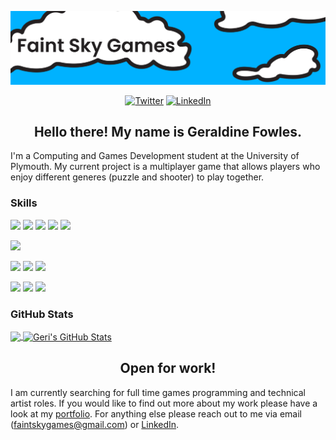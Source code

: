 [![Header](https://raw.githubusercontent.com/FaintSkyGames/FaintSkyGames/master/Media/GitHubBanner.png "Header")](https://faintskygames.wixsite.com/faintsky)

<p align="center">    
	<a href="https://twitter.com/FaintSkyGames"><img src="https://img.shields.io/badge/Twitter--_.svg?style=social&logo=twitter" alt="Twitter"></a>
	<a href="https://www.linkedin.com/in/geraldine-fowles-934b82185/"><img src="https://img.shields.io/badge/LinkedIn--_.svg?style=social&logo=linkedin" alt="LinkedIn"></a>
</p>

<h2 align="center">Hello there! My name is Geraldine Fowles.</h2>

I'm a Computing and Games Development student at the University of Plymouth. My current project is a multiplayer game that allows players who enjoy different generes (puzzle and shooter) to play together.

<h3 align="left">Skills</h3>

![](https://img.shields.io/static/v1?label=Code&message=C-Sharp&color=brightgreen)
![](https://img.shields.io/badge/Code-C++-brightgreen)
![](https://img.shields.io/badge/Code-OpenGL-brightgreen)
![](https://img.shields.io/badge/Code-Java-brightgreen)
![](https://img.shields.io/badge/Code-Xamarin-brightgreen)

![](https://img.shields.io/badge/Engine-Unity-orange)

![](https://img.shields.io/badge/Art-Photoshop-blueviolet)
![](https://img.shields.io/badge/Art-Illustrator-blueviolet)
![](https://img.shields.io/badge/Art-Blender-blueviolet)

![](https://img.shields.io/badge/Tools-GitHub-informational)
![](https://img.shields.io/badge/Tools-Trello-informational)
![](https://img.shields.io/badge/Tools-Microsoft_Planner-informational)

<h3 align="left">GitHub Stats</h3>

<a href="https://github.com/FaintSkyGames/FaintSkyGames">
  <img align="center" src="https://github-readme-stats.vercel.app/api/top-langs/?username=FaintSkyGames&langs_count=9&layout=compact&hide=asp,asp.net&title_color=ffffff&text_color=c9cacc&icon_color=2bbc8a&bg_color=1d1f21" />
</a>

<a href="https://github.com/FaintSkyGames/FaintSkyGames">
  <img align="center" src="https://github-readme-stats.vercel.app/api?username=FaintSkyGames&show_icons=true&hide=issues&line_height=27&count_private=true&include_all_commits=true&title_color=ffffff&text_color=c9cacc&icon_color=2bbc8a&bg_color=1d1f21" alt="Geri's GitHub Stats" />
</a>


<h2 align="center">Open for work!</h2>

I am currently searching for full time games programming and technical artist roles. If you would like to find out more about my work please have a look at my <a href="https://faintskygames.wixsite.com/faintsky">portfolio</a>. For anything else please reach out to me via email (faintskygames@gmail.com) or <a href="https://www.linkedin.com/in/geraldine-fowles-934b82185/">LinkedIn</a>.

<!--
**FaintSkyGames/FaintSkyGames** is a ✨ _special_ ✨ repository because its `README.md` (this file) appears on your GitHub profile.

Here are some ideas to get you started:

- 🔭 I’m currently working on ...
- 🌱 I’m currently learning ...
- 👯 I’m looking to collaborate on ...
- 🤔 I’m looking for help with ...
- 💬 Ask me about ...
- 📫 How to reach me: ...
- 😄 Pronouns: ...
- ⚡ Fun fact: ...
-->
